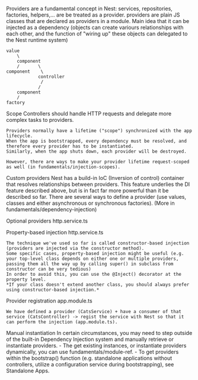 Providers are a fundamental concept in Nest: services, repositories, factories, helpers,... are be treated as a provider.
providers are plain JS classes that are declared as providers in a module.
Main idea that it can be injected as a dependency 
(objects can create variours relationships with each other, and the function of "wiring up" these objects can delegated to the Nest runtime system)

    value
        \
        component
        /       \
    component    \
                controller
                 /
                /
        component
        /
    factory

Scope
    Controllers should handle HTTP requests and delegate more complex tasks to providers.

    Providers normally have a lifetime ("scope") synchronized with the app lifecycle. 
    When the app is bootstrapped, every dependency must be resolved, and therefore every provider has to be instantiated.
    Similarly, when the app shuts down, each provider will be destroyed.

    However, there are ways to make your provider lifetime request-scoped as well (in fundamentals/injection-scopes).

Custom providers
    Nest has a build-in IoC (Inversion of control) container that resolves relationships between providers.
    This feature underlies the DI feature described above, but is in fact far more powerful than it be described so far.
    There are several ways to define a provider (use values, classes and either asynchronous or synchronous factories).
    (More in fundamentals/dependency-injection)

Optional providers
    http.service.ts

Property-based injection
    http.service.ts
    
    The technique we've used so far is called constructor-based injection (providers are injected via the constructor method).
    Some specific cases, property-based injection might be useful (e.g. your top-level class depends on either one or multiple providers, passing them all the way up by calling super() in subclass from constructor can be very tedious)
    In order to avoid this, you can use the @Inject() decorator at the property level.
    *If your class doesn't extend another class, you should always prefer using constructor-based injection.*

Provider registration
    app.module.ts

    We have defined a provider (CatsService) + have a consumer of that service (CatsController) -> regist the service with Nest so that it can perform the injection (app.module.ts).

Manual instantiation
    In certain circumstances, you may need to step outside of the built-in Dependency Injection system and manually retrieve or instantiate providers.
        - The get existing instances, or instantiate providers dynamically, you can use fundamentals/module-ref.
        - To get providers within the bootstrap() function (e.g. standalone applications without controllers, utilize a configuration service during bootstrapping), see Standalone Apps.